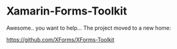 Xamarin-Forms-Toolkit
=====================

Awesome.. you want to help...
The project moved to a new home:

https://github.com/XForms/XForms-Toolkit
